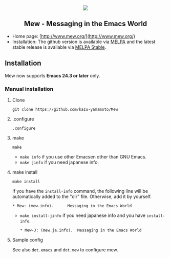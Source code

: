 <div align="center"><img src="https://www.mew.org/image/Mew.jpg"/></div>
<h2 align="center">Mew - Messaging in the Emacs World</h2>

- Home page: [http://www.mew.org/](http://www.mew.org/)
- Installation: The github version is available via [MELPA](http://melpa.milkbox.net/) and the latest stable release is available via [MELPA Stable](http://melpa-stable.milkbox.net).

## Installation
Mew now supports **Emacs 24.3 or later** only.

### Manual installation
1. Clone
    ```
    git clone https://github.com/kazu-yamamoto/Mew
    ```
1. .configure
    ```
    .configure
    ```
1. make
    ```
    make
    ```
    - `make info` if you use other Emacsen other than GNU Emacs.
    - `make jinfo` if you need japanese info.
1. make install
    ```
    make install
    ```
    If you have the `install-info` command, the following line will be
    automatically added to the "dir" file.  Otherwise, add it by yourself.
    ```
    * Mew: (mew.info).      Messaging in the Emacs World
    ```
    - `make install-jinfo` if you need japanese info and you have `install-info`.
        ```
        * Mew-J: (mew.ja.info).  Messaging in the Emacs World
        ```
1. Sample config

    See also `dot.emacs` and `dot.mew` to configure mew.
